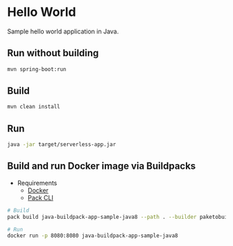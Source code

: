 # Hello World

Sample hello world application in Java.

## Run without building

```bash
mvn spring-boot:run
```

## Build

```bash
mvn clean install
```

## Run

```bash
java -jar target/serverless-app.jar
```

## Build and run Docker image via Buildpacks

- Requirements
    - [Docker](https://docs.docker.com/get-docker/)
    - [Pack CLI](https://buildpacks.io/docs/tools/pack/)

```bash
# Build
pack build java-buildpack-app-sample-java8 --path . --builder paketobuildpacks/builder-jammy-base --buildpack paketo-buildpacks/java

# Run
docker run -p 8080:8080 java-buildpack-app-sample-java8
```
